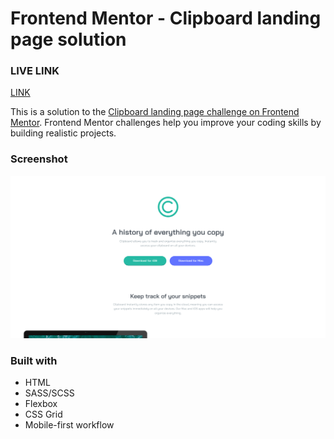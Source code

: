 # Frontend Mentor - Clipboard landing page solution

### LIVE LINK

[LINK](https://neitodesu.github.io/FEM-Clipboard-Landing-Page/)

This is a solution to the [Clipboard landing page challenge on Frontend Mentor](https://www.frontendmentor.io/challenges/clipboard-landing-page-5cc9bccd6c4c91111378ecb9). Frontend Mentor challenges help you improve your coding skills by building realistic projects.

### Screenshot

![Screenshot](./app/assets/images/Screenshot.png)

### Built with

- HTML
- SASS/SCSS
- Flexbox
- CSS Grid
- Mobile-first workflow
